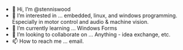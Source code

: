 - 👋 Hi, I’m @stenniswood
- 👀 I’m interested in ... embedded, linux, and windows programming.  Especially in motor control and audio & machine vision.
- 🌱 I’m currently learning ... Windows Forms
- 💞️ I’m looking to collaborate on ...  Anything - idea exchange, etc.
- 📫 How to reach me ... email.

<!---
stenniswood/stenniswood is a ✨ special ✨ repository because its `README.md` (this file) appears on your GitHub profile.
You can click the Preview link to take a look at your changes.
--->
